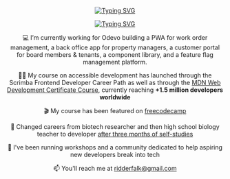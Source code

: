 <div align="center">

[![Typing SVG](https://readme-typing-svg.demolab.com?font=Nunito+Sans&weight=300&size=40&duration=2000&pause=600&color=000000&center=true&repeat=false&width=435&height=60&lines=Fredrik+Ridderfalk)](https://git.io/typing-svg)

[![Typing SVG](https://readme-typing-svg.demolab.com?font=Nunito+Sans&weight=300&size=24&duration=2000&pause=600&color=000000&center=true&random=true&width=435&height=60&lines=Frontend+Developer+👾;Programming+Teacher+🧑‍🏫;Accessibility+Consultant+🦾;Food+Geek+🌮;Baker+🥯;Hobbyist+Hairdresser+💈;Writer+✒️;Cat+Dad+🐈;Former+World+No+1+TFT+player+🕹️;Molecular+Biologist+🧬;High+School+Teacher+🌱)](https://git.io/typing-svg)

💻 I’m currently working for Odevo building a PWA for work order management, a back office app for property managers, a customer portal for board members & tenants, a component library, and a feature flag management platform.

🧑‍🏫 My course on accessible development has launched through the Scrimba Frontend Developer Career Path as well as through the [MDN Web Development Certificate Course](https://developer.mozilla.org/en-US/curriculum/core/accessibility/), currently reaching **+1.5 million developers worldwide**

🎬 My course has been featured on [freecodecamp](https://youtu.be/e2nkq3h1P68?si=UW_NQr-N8YwV_9tm)

🚀 Changed careers from biotech researcher and then high school biology teacher to developer [after three months of self-studies](https://podcast.scrimba.com/46)

💜 I've been running workshops and a community dedicated to help aspiring new developers break into tech

📫 You'll reach me at ridderfalk@gmail.com
